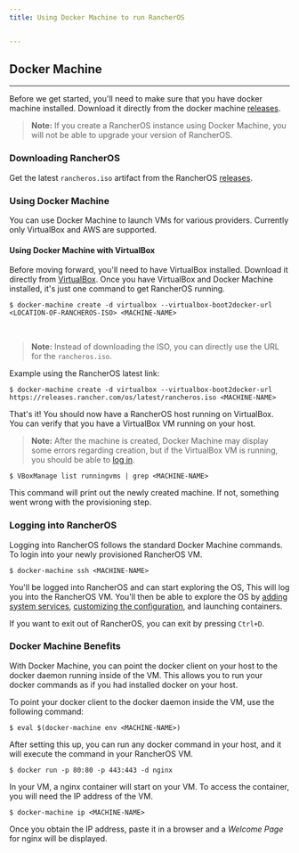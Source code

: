 ```yaml
---
title: Using Docker Machine to run RancherOS


---
```


## Docker Machine
---

Before we get started, you'll need to make sure that you have docker machine installed. Download it directly from the docker machine [releases](https://github.com/docker/machine/releases).

> **Note:** If you create a RancherOS instance using Docker Machine, you will not be able to upgrade your version of RancherOS.

### Downloading RancherOS

Get the latest `rancheros.iso` artifact from the RancherOS [releases](https://github.com/rancher/os/releases).

### Using Docker Machine

You can use Docker Machine to launch VMs for various providers. Currently only VirtualBox and AWS are supported.

#### Using Docker Machine with VirtualBox

Before moving forward, you'll need to have VirtualBox installed. Download it directly from [VirtualBox](https://www.virtualbox.org/wiki/Downloads). Once you have VirtualBox and Docker Machine installed, it's just one command to get RancherOS running.

```
$ docker-machine create -d virtualbox --virtualbox-boot2docker-url <LOCATION-OF-RANCHEROS-ISO> <MACHINE-NAME>
```

<br>

> **Note:** Instead of downloading the ISO, you can directly use the URL for the `rancheros.iso`.

Example using the RancherOS latest link:

```
$ docker-machine create -d virtualbox --virtualbox-boot2docker-url https://releases.rancher.com/os/latest/rancheros.iso <MACHINE-NAME>
```

That's it! You should now have a RancherOS host running on VirtualBox. You can verify that you have a VirtualBox VM running on your host.

> **Note:** After the machine is created, Docker Machine may display some errors regarding creation, but if the VirtualBox VM is running, you should be able to [log in](#logging-into-rancheros).

```
$ VBoxManage list runningvms | grep <MACHINE-NAME>
```

This command will print out the newly created machine. If not, something went wrong with the provisioning step.

### Logging into RancherOS

Logging into RancherOS follows the standard Docker Machine commands. To login into your newly provisioned RancherOS VM.

```
$ docker-machine ssh <MACHINE-NAME>
```

You'll be logged into RancherOS and can start exploring the OS, This will log you into the RancherOS VM. You'll then be able to explore the OS by [adding system services]({{site.baseurl}}/os/system-services/adding-system-services/), [customizing the configuration]({{site.baseurl}}/os/configuration/), and launching containers.

If you want to exit out of RancherOS, you can exit by pressing `Ctrl+D`.

### Docker Machine Benefits

With Docker Machine, you can point the docker client on your host to the docker daemon running inside of the VM. This allows you to run your docker commands as if you had installed docker on your host.

To point your docker client to the docker daemon inside the VM, use the following command:

```
$ eval $(docker-machine env <MACHINE-NAME>)
```

After setting this up, you can run any docker command in your host, and it will execute the command in your RancherOS VM.

```
$ docker run -p 80:80 -p 443:443 -d nginx
```

In your VM, a nginx container will start on your VM. To access the container, you will need the IP address of the VM.

```
$ docker-machine ip <MACHINE-NAME>
```

Once you obtain the IP address, paste it in a browser and a _Welcome Page_ for nginx will be displayed.

